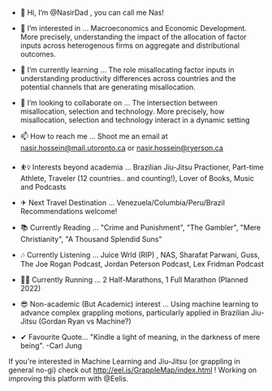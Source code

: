 - 👋 Hi, I’m @NasirDad , you can call me Nas!
- 👀 I’m interested in ... Macroeconomics and Economic Development. More precisely, understanding the impact of the allocation of factor inputs across heterogenous firms on aggregate and distributional outcomes.
- 🌱 I’m currently learning ... The role misallocating factor inputs in understanding productivity differences across countries and the potential channels that are generating misallocation. 
- 💞️ I’m looking to collaborate on ... The intersection between misallocation, selection and technology. More precisely, how misallocation, selection and technology interact in a dynamic setting
- 📫 How to reach me ... Shoot me an email at nasir.hossein@mail.utoronto.ca or nasir.hossein@ryerson.ca


- ⛹️‍♀️ Interests beyond academia ... Brazilian Jiu-Jitsu Practioner, Part-time Athlete, Traveler (12 countries.. and counting!), Lover of Books, Music and Podcasts
- ✈ Next Travel Destination ... Venezuela/Columbia/Peru/Brazil Recommendations welcome!
- 📚 Currently Reading ... "Crime and Punishment", "The Gambler", "Mere Christianity", "A Thousand Splendid Suns"
- 🎶 Currently Listening ... Juice Wrld (RIP) , NAS, Sharafat Parwani, Guss, The Joe Rogan Podcast, Jordan Peterson Podcast, Lex Fridman Podcast
- 🏃‍♀️ Currently Running ... 2 Half-Marathons, 1 Full Marathon (Planned 2022)
- 😎 Non-academic (But Academic) interest ... Using machine learning to advance complex grappling motions, particularly applied in Brazilian Jiu-Jitsu (Gordan Ryan vs Machine?)
- ✔ Favourite Quote... "Kindle a light of meaning, in the darkness of mere being". -Carl Jung 

If you're interested in Machine Learning and Jiu-Jitsu (or grappling in general no-gi) check out http://eel.is/GrappleMap/index.html ! Working on improving this platform with @Eelis.


<!---
NasirDad/NasirDad is a ✨ special ✨ repository because its `README.md` (this file) appears on your GitHub profile.
You can click the Preview link to take a look at your changes.
--->
